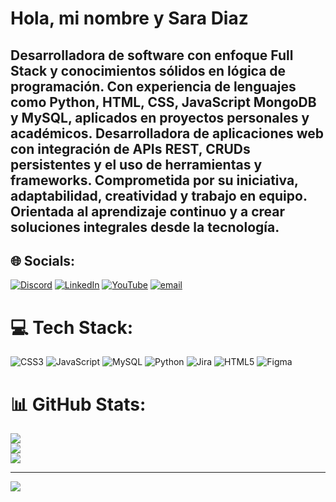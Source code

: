 # Hola, mi nombre y Sara Diaz
##  Desarrolladora de software con enfoque Full Stack y conocimientos sólidos en lógica de programación. Con experiencia de lenguajes como Python, HTML, CSS, JavaScript MongoDB y MySQL, aplicados en proyectos personales y académicos. Desarrolladora de aplicaciones web con  integración de APIs REST, CRUDs persistentes y el uso de herramientas y frameworks. Comprometida por su iniciativa, adaptabilidad, creatividad y trabajo en equipo. Orientada al aprendizaje continuo y a crear soluciones integrales desde la tecnología.
## 🌐 Socials:
[![Discord](https://img.shields.io/badge/Discord-%237289DA.svg?logo=discord&logoColor=white)](https://discord.gg/sarasofiadiazrodriguez) [![LinkedIn](https://img.shields.io/badge/LinkedIn-%230077B5.svg?logo=linkedin&logoColor=white)](https://linkedin.com/in/https://www.linkedin.com/in/sara-sof%C3%ADa-d%C3%ADaz-rodr%C3%ADguez-15628b33a/) [![YouTube](https://img.shields.io/badge/YouTube-%23FF0000.svg?logo=YouTube&logoColor=white)](https://youtube.com/@https://www.youtube.com/@SaraSofiaD%C3%ACazRodr%C3%ACguez-o2x) [![email](https://img.shields.io/badge/Email-D14836?logo=gmail&logoColor=white)](mailto:saradiaz.01214@gmail.com) 

# 💻 Tech Stack:
![CSS3](https://img.shields.io/badge/css3-%231572B6.svg?style=for-the-badge&logo=css3&logoColor=white) ![JavaScript](https://img.shields.io/badge/javascript-%23323330.svg?style=for-the-badge&logo=javascript&logoColor=%23F7DF1E) ![MySQL](https://img.shields.io/badge/mysql-4479A1.svg?style=for-the-badge&logo=mysql&logoColor=white) ![Python](https://img.shields.io/badge/python-3670A0?style=for-the-badge&logo=python&logoColor=ffdd54) ![Jira](https://img.shields.io/badge/jira-%230A0FFF.svg?style=for-the-badge&logo=jira&logoColor=white) ![HTML5](https://img.shields.io/badge/html5-%23E34F26.svg?style=for-the-badge&logo=html5&logoColor=white) ![Figma](https://img.shields.io/badge/figma-%23F24E1E.svg?style=for-the-badge&logo=figma&logoColor=white)
# 📊 GitHub Stats:
![](https://github-readme-stats.vercel.app/api?username=Sarasofia1214&theme=rose&hide_border=false&include_all_commits=false&count_private=false)<br/>
![](https://nirzak-streak-stats.vercel.app/?user=Sarasofia1214&theme=rose&hide_border=false)<br/>
![](https://github-readme-stats.vercel.app/api/top-langs/?username=Sarasofia1214&theme=rose&hide_border=false&include_all_commits=false&count_private=false&layout=compact)

---
[![](https://visitcount.itsvg.in/api?id=Sarasofia1214&icon=0&color=0)](https://visitcount.itsvg.in)

<!-- Proudly created with GPRM ( https://gprm.itsvg.in ) -->
